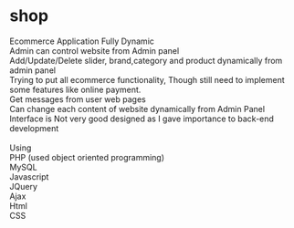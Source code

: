 # shop
Ecommerce Application
Fully Dynamic</br>
Admin can control website from Admin panel</br>
Add/Update/Delete slider, brand,category and product dynamically from admin panel</br>
Trying to put all ecommerce functionality, Though still need to implement some features like online payment.</br>
Get messages from user web pages</br>
Can change each content of website dynamically from Admin Panel</br>
Interface is Not very good designed as I gave importance to back-end development</br>
</br>
Using</br>
PHP (used object oriented programming)</br>
MySQL</br>
Javascript</br>
JQuery</br>
Ajax</br>
Html</br>
CSS</br>
